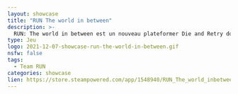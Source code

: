 ```yaml
---
layout: showcase
title: "RUN The world in between"
description: >-
  RUN: The world in between est un nouveau plateformer Die and Retry dont le parcours à effectuer se génère de manière procédurale. Sois rapide, saute, cours pour débloquer du nouveau contenu.
type: Jeu
logo: 2021-12-07-showcase-run-the-world-in-between.gif
nsfw: false
tags:
  - Team RUN 
categories: showcase
lien: https://store.steampowered.com/app/1548940/RUN_The_world_inbetween/
---
```

